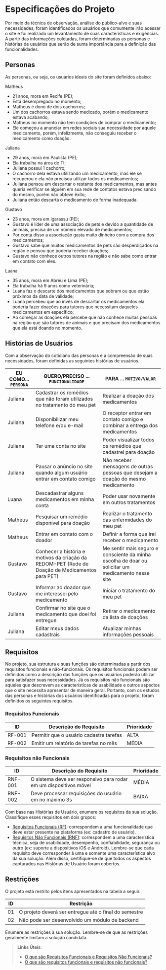 # Especificações do Projeto

Por meio da técnica de observação, análise do público-alvo e suas necessidades, foram identificados os usuários que comumente irão acessar o site e foi realizado um levantamento de suas características e exigências.
A partir das informações coletadas, foram determinadas as personas e histórias de usuários que serão de suma importância para a definição das funcionalidades.
## Personas

As personas, ou seja, os usuários ideais do site foram definidos abaixo:

Matheus

- 21 anos, mora em Recife (PE);
- Está desempregado no momento;
- Matheus é dono de dois cachorros;
- Um dos cachorros estava sendo medicado, porém o medicamento estava acabando;
- Matheus no momento não tem condições de comprar o medicamento;
- Ele começou a anunciar em redes sociais sua necessidade por aquele medicamento, porém, infelizmente, não conseguiu receber o medicamento como doação.

Juliana

- 29 anos, mora em Paulista (PE);
- Ela trabalha na área de TI;
- Juliana possui 1 cachorro;
- O cachorro dela estava utilizando um medicamento, mas ele se recuperou e ela não precisou utilizar todos os medicamentos;
- Juliana pensou em descartar o restante dos medicamentos, mas antes queria verificar se alguém em sua rede de contatos estava precisando do mesmo, porém não obteve êxito;
- Juliana então descarta o medicamento de forma inadequada.

Gustavo

- 23 anos, mora em Igarassu (PE);
- Gustavo é líder de uma associação de pets e devido a quantidade de animais, precisa de um número elevado de medicamentos;
- Por conta disso a associação gasta muito dinheiro com a compra dos medicamentos;
- Gustavo sabe que muitos medicamentos de pets são desperdiçados na região e pensou que poderia receber doações;
- Gustavo não conhece outros tutores na região e não sabe como entrar em contato com eles.

Luana

- 35 anos, mora em Abreu e Lima (PE);
- Ela trabalha há 9 anos como veterinária;
- Luana faz o descarte dos medicamentos que sobram ou que estão próximos da data de validade;
- Luana percebeu que ao invés de descartar os medicamentos ela poderia fazer doações para tutores que necessitam daqueles medicamentos em específico;
- Ao começar as doações ela percebe que não conhece muitas pessoas na região que são tutores de animais e que precisam dos medicamentos que ela está doando no momento.

## Histórias de Usuários

Com a observação do cotidiano das personas e a compreensão de suas necessidades, foram definidas as seguintes histórias de usuários.

|EU COMO... `PERSONA`| QUERO/PRECISO ... `FUNCIONALIDADE` |PARA ... `MOTIVO/VALOR`                 |
|--------------------|------------------------------------|----------------------------------------|
|Juliana   | Cadastrar os remédios que não foram utilizados no tratamento do meu pet | Realizar a doação dos medicamentos |
|Juliana   | Disponibilizar meu telefone e/ou e-mail | O receptor entrar em contato comigo e combinar a entrega dos medicamentos |
|Juliana   | Ter uma conta no site | Poder visualizar todos os remédios que cadastrei para doação |
|Juliana   | Pausar o anúncio no site quando algum usuário entrar em contato comigo | Não receber mensagens de outras pessoas que desejam a doação do mesmo medicamento |
|Luana     | Descadastrar alguns medicamentos em minha conta | Poder usar novamente em outros tratamentos |
|Matheus   | Pesquisar um remédio disponível para doação | Realizar o tratamento das enfermidades do meu pet |
|Matheus   | Entrar em contato com o doador  | Definir a forma que irei receber o medicamento |
|Gustavo   | Conhecer a história e motivos da criação da REDOM-PET (Rede de Doação de Medicamentos para PET) | Me sentir mais seguro e consciente da minha escolha de doar ou solicitar um medicamento nesse site |
|Gustavo   | Informar ao doador que me interessei pelo medicamento | Iniciar o tratamento do meu pet |
|Juliana   | Confirmar no site que o medicamento que doei foi entregue | Retirar o medicamento da lista de doações |
|Juliana   | Editar meus dados cadastrais | Atualizar minhas informações pessoais |

## Requisitos

No projeto, sua estrutura e suas funções são determinadas a partir dos requisitos funcionais e não-funcionais.
Os requisitos funcionais podem ser definidos como a descrição das funções que os usuários poderão utilizar para satisfazer suas necessidades. Já os requisitos não funcionais são aqueles que descrevem as características de usabilidade e outros aspectos que o site necessita apresentar de maneira geral.
Portanto, com os estudos das personas e histórias dos usuários identificadas para o projeto, foram definidos os seguintes requisitos.

### Requisitos Funcionais

|ID    | Descrição do Requisito  | Prioridade |
|------|-----------------------------------------|----|
|RF-001| Permitir que o usuário cadastre tarefas | ALTA | 
|RF-002| Emitir um relatório de tarefas no mês   | MÉDIA |


### Requisitos não Funcionais

|ID     | Descrição do Requisito  |Prioridade |
|-------|-------------------------|----|
|RNF-001| O sistema deve ser responsivo para rodar em um dispositivos móvel | MÉDIA | 
|RNF-002| Deve processar requisições do usuário em no máximo 3s |  BAIXA | 

Com base nas Histórias de Usuário, enumere os requisitos da sua solução. Classifique esses requisitos em dois grupos:

- [Requisitos Funcionais
 (RF)](https://pt.wikipedia.org/wiki/Requisito_funcional):
 correspondem a uma funcionalidade que deve estar presente na
  plataforma (ex: cadastro de usuário).
- [Requisitos Não Funcionais
  (RNF)](https://pt.wikipedia.org/wiki/Requisito_n%C3%A3o_funcional):
  correspondem a uma característica técnica, seja de usabilidade,
  desempenho, confiabilidade, segurança ou outro (ex: suporte a
  dispositivos iOS e Android).
Lembre-se que cada requisito deve corresponder à uma e somente uma
característica alvo da sua solução. Além disso, certifique-se de que
todos os aspectos capturados nas Histórias de Usuário foram cobertos.

## Restrições

O projeto está restrito pelos itens apresentados na tabela a seguir.

|ID| Restrição                                             |
|--|-------------------------------------------------------|
|01| O projeto deverá ser entregue até o final do semestre |
|02| Não pode ser desenvolvido um módulo de backend        |


Enumere as restrições à sua solução. Lembre-se de que as restrições geralmente limitam a solução candidata.

> **Links Úteis**:
> - [O que são Requisitos Funcionais e Requisitos Não Funcionais?](https://codificar.com.br/requisitos-funcionais-nao-funcionais/)
> - [O que são requisitos funcionais e requisitos não funcionais?](https://analisederequisitos.com.br/requisitos-funcionais-e-requisitos-nao-funcionais-o-que-sao/)
